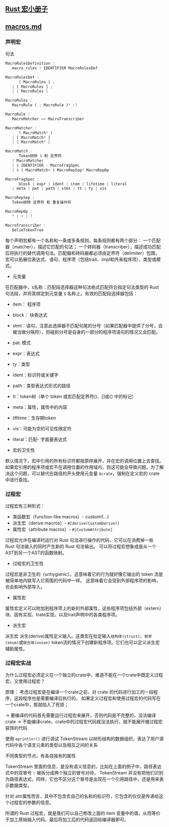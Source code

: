 
## [Rust 宏小册子](https://zjp-cn.github.io/tlborm/introduction.html)

## [macros.md](https://rustwiki.org/zh-CN/reference/macros.html)

### 声明宏

句法
```rs
MacroRulesDefinition :
   macro_rules ! IDENTIFIER MacroRulesDef

MacroRulesDef :
      ( MacroRules ) ;
   | [ MacroRules ] ;
   | { MacroRules }

MacroRules :
   MacroRule ( ; MacroRule )* ;?

MacroRule :
   MacroMatcher => MacroTranscriber

MacroMatcher :
      ( MacroMatch* )
   | [ MacroMatch* ]
   | { MacroMatch* }

MacroMatch :
      Token排除 $ 和 定界符
   | MacroMatcher
   | $ IDENTIFIER : MacroFragSpec
   | $ ( MacroMatch+ ) MacroRepSep? MacroRepOp

MacroFragSpec :
      block | expr | ident | item | lifetime | literal
   | meta | pat | path | stmt | tt | ty | vis

MacroRepSep :
   Token排除 定界符 和 重复操作符

MacroRepOp :
   * | + | ?

MacroTranscriber :
   DelimTokenTree
```

每个声明宏都有一个名称和一条或多条规则。每条规则都有两个部分： 一个匹配器（matcher），描述它匹配的句法；
一个转码器（transcriber），描述成功匹配后将执行的替代调用句法。匹配器和转码器都必须由定界符（delimiter）包围。
宏可以拓展位表达式、语句、程序项（包括trait、impl和外来程序项）、类型或模式。

* 元变量

在匹配器中，`$`名称：匹配段选择器这种句法格式匹配符合指定句法类型的 Rust 句法段，并将其绑定到元变量 `$` 名称上。有效的匹配段选择器包括：

* item： 程序项
* block： 块表达式
* stmt：语句，注意此选择器不匹配句尾的分号（如果匹配器中提供了分号，会被当做分隔符），但碰到分号是自身的一部分的程序项语句的情况又会匹配。
* pat: 模式
* expr：表达式
* ty：类型
* ident：标识符或关键字
* path：类型表达式形式的路径
* tt：token树（单个 token 或宏匹配定界符()、[]或{} 中的标记）
* meta：属性，属性中的内容
* lifttime：生存期token
* vis：可能为空的可见性限定符
* literal：匹配- 字面量表达式


* 宏的卫生性

默认情况下，宏中引用的所有标识符都按原样展开，并在宏的调用位置上去查找。如果宏引用的程序项或宏不在调用位置的作用域内，则这可能会导致问题。为了解决这个问题，可以替代在路径的开头使用元变量 `$crate`，强制在定义宏的 crate 中进行查找。

### 过程宏
过程宏有三种形式：
* 类函数宏（function-like macros）- custom!(...)
* 派生宏（derive macros）- `#[derive(CustomDerive)]`
* 属性宏（attribute macros）- `#[CustomAttribute]`

过程宏允许在编译时运行对 Rust 句法进行操作的代码，它可以在消费掉一些 Rust 句法输入的同时产生新的 Rust 句法输出。
可以将过程宏想象成是从一个AST到另一个AST的函数映射。 

* 过程宏的卫生性

过程宏是非卫生的（unhygienic）。这意味着它的行为就好像它输出的 token 流是被简单地内联写入它周围的代码中一样。
这意味着它会受到外部程序项的影响，也会影响外部导入。

* 属性宏

属性宏定义可以附加到程序项上的新的外部属性，这些程序项包括外部（extern）块、固有实现、trate实现，以及trait声明中的各类程序项。 

* 派生宏 

派生宏 派生(derive)属性定义输入。这类宏在给定输入`结构体(struct)`、`枚举(enum)`或`联合体(union)` token流的情况下创建新程序项。它们也可以定义派生宏辅助属性。

### 过程宏实战

为什么过程宏必须定义在一个独立的crate中，难道不能在一个crate中既定义过程宏，又使用过程宏？

原理： 考虑过程宏是在编译一个crate之前，对 crate 的代码进行加工的一段程序，这段程序也是需要编译后执行的。
如果定义过程宏和使用过程宏的代码写在一个crate中，那就陷入了死锁；

-> 要编译的代码首先需要运行过程宏来展开，否则代码是不完整的，没法编译crate
-> 不能编译crate，crate中的过程宏代码就没法执行，就不能展开被过程宏装饰的代码

使用 `eprintln!()` 进行调试
TokenStream 以树形结构的数据组织，表达了用户源代码中各个语言元素的类型以及相互之间的关系

不同类型的节点，有各自独有的属性

TokenStream 里面的信息，是没有语义信息的，比如在上面的例子中，路径表达式中的双冒号 :: 被拆分成两个独立的冒号对待，
TokenStream 并没有把他们识别为路径表达式，同样，它也不区分这个冒号是出现在一个引用路径中，还是用来表示数据类型。

针对 attr属性而言，其中不包含宏自己的名称的标识符，它包含的仅仅是传递给这个过程宏的参数的信息。 

所谓的 Rust 过程宏，就是我们可以自己修改上面的 item 变量中的值，从而等价于加工原始输入代码，最后将加工后的代码返回给编译器即可。

